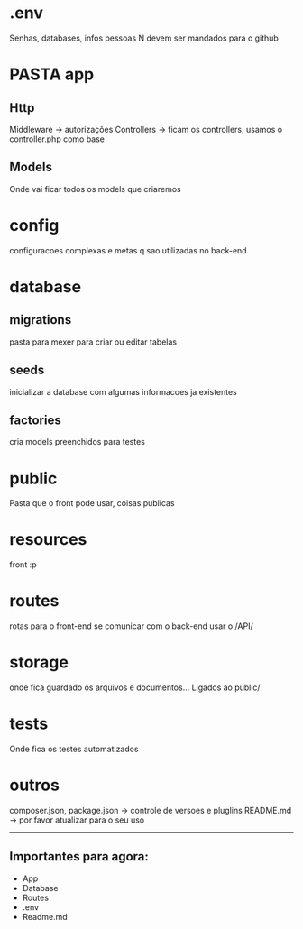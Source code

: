 # .env

Senhas, databases, infos pessoas
N devem ser mandados para o github

# PASTA app

## Http
Middleware -> autorizações
Controllers -> ficam os controllers, usamos o controller.php como base

## Models

Onde vai ficar todos os models que criaremos

# config

configuracoes complexas e metas q sao utilizadas no back-end

# database

## migrations
pasta para mexer para criar ou editar tabelas

## seeds
inicializar a database com algumas informacoes ja existentes

## factories
cria models preenchidos para testes

# public

Pasta que o front pode usar, coisas publicas

# resources

front :p

# routes

rotas para o front-end se comunicar com o back-end
usar o /API/

# storage

onde fica guardado os arquivos e documentos...
Ligados ao public/

# tests

Onde fica os testes automatizados

# outros

composer.json, package.json -> controle de versoes e pluglins
README.md -> por favor atualizar para o seu uso

---

## Importantes para agora:
- App
- Database
- Routes
- .env
- Readme.md
